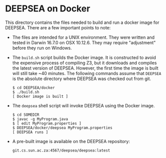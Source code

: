# DEEPSEA on Docker

This directory contains the files needed to build and run a docker image for DEEPSEA.  There are a few important points to note:

* The files are intended for a UNIX environment.  They were written and tested in Darwin 16.7.0 on OSX 10.12.6.  They may require "adjustment" before they run on Windows.


* The ``build.sh`` script builds the Docker image.  It is constructed to avoid the expensive process of compiling Z3, but it downloads and compiles the latest version of DEEPSEA.  However, the first time the image is built will still take ~40 minutes.  The following commands assume that ``DEEPSEA`` is the absolute directory where DEEPSEA was checked out from git.

      $ cd DEEPSEA/docker
      $ ./build.sh
      [ Docker image is built ]


* The ``deepsea`` shell script will invoke DEEPSEA using the Docker image.

      $ cd SOMEDIR
      $ javac -g MyProgram.java
      $ [ edit MyProgram.properties ]
      $ DEEPSEA/docker/deepsea MyProgram.properties
      [ DEEPSEA runs ]


* A pre-built image is available on the DEEPSEA repository:

      git.cs.sun.ac.za:4567/deepsea/deepsea:latest

